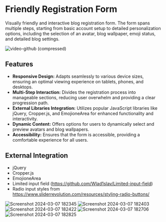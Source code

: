# Friendly Registration Form
Visually friendly and interactive blog registration form. The form spans multiple steps, starting from basic account setup to detailed personalization options, including the selection of an avatar, blog wallpaper, emoji status, and detailed blog settings.

![video-github (compressed)](https://github.com/Wlad1slav/Friendly-registration-form/assets/98209882/2164471b-0094-4b57-bb06-02425f2f1e11)

## Features
- **Responsive Design:** Adapts seamlessly to various device sizes, ensuring an optimal viewing experience on tablets, phones, and desktops.
- **Multi-Step Interaction:** Divides the registration process into manageable sections, reducing user overwhelm and providing a clear progression path.
- **External Libraries Integration:** Utilizes popular JavaScript libraries like jQuery, Cropper.js, and EmojioneArea for enhanced functionality and interactivity.
- **Dynamic Content:** Offers options for users to dynamically select and preview avatars and blog wallpapers.
- **Accessibility:** Ensures that the form is accessible, providing a comfortable experience for all users.

## External Integration
- jQuery
- Cropper.js
- EmojioneArea
- Limited input field (https://github.com/Wlad1slav/Limited-input-field)
- Radio input styles from https://www.sliderrevolution.com/resources/styling-radio-buttons/

![Screenshot 2024-03-07 182345](https://github.com/Wlad1slav/Friendly-registration-form/assets/98209882/a79d7fdf-27f3-4493-b788-df32523f4fbd)
![Screenshot 2024-03-07 182403](https://github.com/Wlad1slav/Friendly-registration-form/assets/98209882/ba15996a-e52f-45f8-911e-1207140a5fd2)
![Screenshot 2024-03-07 182422](https://github.com/Wlad1slav/Friendly-registration-form/assets/98209882/7dc6088c-0d85-401e-af0a-8a1753128a1f)
![Screenshot 2024-03-07 182706](https://github.com/Wlad1slav/Friendly-registration-form/assets/98209882/f57ccb04-7dc3-49a0-b6c0-f75958094de1)
![Screenshot 2024-03-07 182825](https://github.com/Wlad1slav/Friendly-registration-form/assets/98209882/9fe90ada-6a19-4bd3-a0fd-0f3fb0e33d9e)



